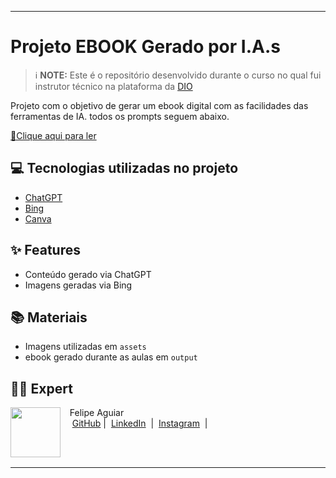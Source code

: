 
-------


</p>

# Projeto EBOOK Gerado por I.A.s


 > ℹ️ **NOTE:** Este é o repositório desenvolvido durante o curso no qual fui instrutor técnico na plataforma da [DIO](https://dio.me)

Projeto com o objetivo de gerar um ebook digital com as facilidades das ferramentas de IA. todos os prompts
seguem abaixo.

<a href="https://github.com/felipeAguiarCode/prompts-recipe-to-create-a-ebook/blob/main/output/ebook%20-%20css%20jedi%20output.pdf" title="View PDF now"> 📕Clique aqui para ler</a>

## 💻 Tecnologias utilizadas no projeto

- [ChatGPT](https://chat.openai.com/) 
- [Bing](https://www.midjourney.com/app/)
- [Canva](https://www.microsoft.com/en/microsoft-365/powerpoint)



## ✨ Features

- Conteúdo gerado via ChatGPT
- Imagens geradas via Bing

## 📚 Materiais

- Imagens utilizadas em `assets`
- ebook gerado durante as aulas em `output`



## 👨‍💻 Expert

<p>
    <img 
      align=left 
      margin=10 
      width=80 
      src="[https://github.com/Gbrielvs/Gbrielvs"]
    />
    <p>&nbsp&nbsp&nbspFelipe Aguiar<br>
    &nbsp&nbsp&nbsp
    <a href="https://www.linkedin.com/in/gabrielalves-silva/">
    GitHub</a>&nbsp;|&nbsp;
    <a href="">LinkedIn</a>
&nbsp;|&nbsp;
    <a href="https://www.instagram.com/gbrielvs_/">
    Instagram</a>
&nbsp;|&nbsp;</p>
</p>
<br/><br/>
<p>

---

